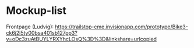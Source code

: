 # Mockup-list
Frontpage (Ludvig): https://trailstop-cme.invisionapp.com/prototype/Bike3-ck6j2l5ty00bsa401sb127pp3?v=oDc3zuAtBUYLYRXYhcLOsQ%3D%3D&linkshare=urlcopied
